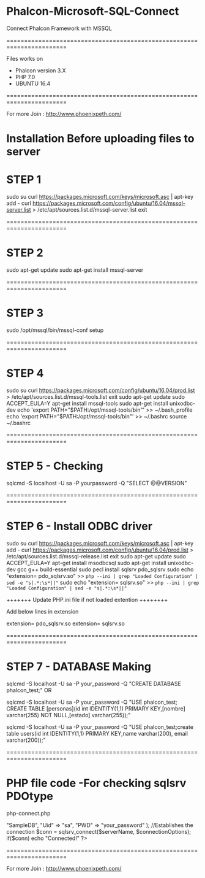 # Phalcon-Microsoft-SQL-Connect
Connect Phalcon Framework with MSSQL

=======================================================================

Files works on 

+ Phalcon version 3.X 
+ PHP 7.0 
+ UBUNTU 16.4

=======================================================================

For more Join : http://www.phoenixpeth.com/

# Installation Before uploading files to server
# STEP 1

sudo su
curl https://packages.microsoft.com/keys/microsoft.asc | apt-key add -
curl https://packages.microsoft.com/config/ubuntu/16.04/mssql-server.list > /etc/apt/sources.list.d/mssql-server.list
exit

=======================================================================
# STEP 2

sudo apt-get update
sudo apt-get install mssql-server

=======================================================================
# STEP 3

sudo /opt/mssql/bin/mssql-conf setup

=======================================================================
# STEP 4

sudo su
curl https://packages.microsoft.com/config/ubuntu/16.04/prod.list > /etc/apt/sources.list.d/mssql-tools.list
exit
sudo apt-get update
sudo ACCEPT_EULA=Y apt-get install mssql-tools
sudo apt-get install unixodbc-dev
echo 'export PATH="$PATH:/opt/mssql-tools/bin"' >> ~/.bash_profile
echo 'export PATH="$PATH:/opt/mssql-tools/bin"' >> ~/.bashrc
source ~/.bashrc

=======================================================================
# STEP 5 - Checking 

sqlcmd -S localhost -U sa -P yourpassword -Q "SELECT @@VERSION"

=======================================================================
# STEP 6 - Install ODBC driver 

sudo su
curl https://packages.microsoft.com/keys/microsoft.asc | apt-key add -
curl https://packages.microsoft.com/config/ubuntu/16.04/prod.list > /etc/apt/sources.list.d/mssql-release.list
exit
sudo apt-get update
sudo ACCEPT_EULA=Y apt-get install msodbcsql
sudo apt-get install unixodbc-dev gcc g++ build-essential
sudo pecl install sqlsrv pdo_sqlsrv
sudo echo "extension= pdo_sqlsrv.so" >> `php --ini | grep "Loaded Configuration" | sed -e "s|.*:\s*||"`
sudo echo "extension= sqlsrv.so" >> `php --ini | grep "Loaded Configuration" | sed -e "s|.*:\s*||"`


+++++++ Update PHP.ini file if not loaded extention ++++++++ 

Add below lines in extension

extension= pdo_sqlsrv.so
extension= sqlsrv.so

=======================================================================
# STEP 7 - DATABASE Making

sqlcmd -S localhost -U sa -P your_password -Q "CREATE DATABASE phalcon_test;"
OR

sqlcmd -S localhost -U sa -P your_password -Q "USE phalcon_test;
CREATE TABLE [personas](id int IDENTITY(1,1) PRIMARY KEY,[nombre] varchar(255) NOT NULL,[estado] varchar(255));"

sqlcmd -S localhost -U sa -P your_password -Q "USE phalcon_test;create table users(id int IDENTITY(1,1) PRIMARY KEY,name varchar(200), email varchar(200));"


=======================================================================

# PHP file code -For checking sqlsrv PDOtype

php-connect.php

<?php
    $serverName = "localhost";
    $connectionOptions = array(
        "Database" => "SampleDB",
        "Uid" => "sa",
        "PWD" => "your_password"
    );
    //Establishes the connection
    $conn = sqlsrv_connect($serverName, $connectionOptions);
    if($conn)
        echo "Connected!"
?>

=======================================================================

For more Join : http://www.phoenixpeth.com/